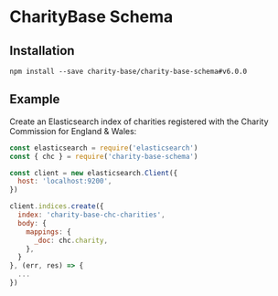 # CharityBase Schema

## Installation

```
npm install --save charity-base/charity-base-schema#v6.0.0
```

## Example

Create an Elasticsearch index of charities registered with the Charity Commission for England & Wales:

```js
const elasticsearch = require('elasticsearch')
const { chc } = require('charity-base-schema')

const client = new elasticsearch.Client({
  host: 'localhost:9200',
})

client.indices.create({
  index: 'charity-base-chc-charities',
  body: {
    mappings: {
      _doc: chc.charity,
    },
  }
}, (err, res) => {
  ...
})
```
